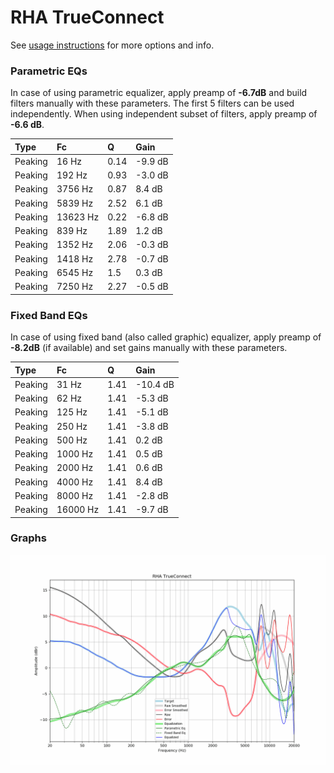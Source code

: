 # RHA TrueConnect
See [usage instructions](https://github.com/jaakkopasanen/AutoEq#usage) for more options and info.

### Parametric EQs
In case of using parametric equalizer, apply preamp of **-6.7dB** and build filters manually
with these parameters. The first 5 filters can be used independently.
When using independent subset of filters, apply preamp of **-6.6 dB**.

| Type    | Fc       |    Q | Gain    |
|:--------|:---------|:-----|:--------|
| Peaking | 16 Hz    | 0.14 | -9.9 dB |
| Peaking | 192 Hz   | 0.93 | -3.0 dB |
| Peaking | 3756 Hz  | 0.87 | 8.4 dB  |
| Peaking | 5839 Hz  | 2.52 | 6.1 dB  |
| Peaking | 13623 Hz | 0.22 | -6.8 dB |
| Peaking | 839 Hz   | 1.89 | 1.2 dB  |
| Peaking | 1352 Hz  | 2.06 | -0.3 dB |
| Peaking | 1418 Hz  | 2.78 | -0.7 dB |
| Peaking | 6545 Hz  | 1.5  | 0.3 dB  |
| Peaking | 7250 Hz  | 2.27 | -0.5 dB |

### Fixed Band EQs
In case of using fixed band (also called graphic) equalizer, apply preamp of **-8.2dB**
(if available) and set gains manually with these parameters.

| Type    | Fc       |    Q | Gain     |
|:--------|:---------|:-----|:---------|
| Peaking | 31 Hz    | 1.41 | -10.4 dB |
| Peaking | 62 Hz    | 1.41 | -5.3 dB  |
| Peaking | 125 Hz   | 1.41 | -5.1 dB  |
| Peaking | 250 Hz   | 1.41 | -3.8 dB  |
| Peaking | 500 Hz   | 1.41 | 0.2 dB   |
| Peaking | 1000 Hz  | 1.41 | 0.5 dB   |
| Peaking | 2000 Hz  | 1.41 | 0.6 dB   |
| Peaking | 4000 Hz  | 1.41 | 8.4 dB   |
| Peaking | 8000 Hz  | 1.41 | -2.8 dB  |
| Peaking | 16000 Hz | 1.41 | -9.7 dB  |

### Graphs
![](./RHA%20TrueConnect.png)